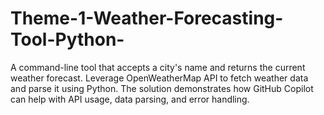 # Theme-1-Weather-Forecasting-Tool-Python-
A command-line tool that accepts a city's name and returns the current weather forecast. Leverage OpenWeatherMap API to fetch weather data and parse it using Python. The solution demonstrates how GitHub Copilot can help with API usage, data parsing, and error handling.
